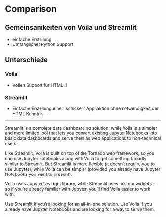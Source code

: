 # Comparison

## Gemeinsamkeiten von Voila und Streamlit

- einfache Erstellung
- Umfänglicher Python Support

## Unterschiede

### Voila

- Vollen Support für HTML !!

### Streamlit

- Einfache Erstellung einer 'schicken' Appliaktion ohne notwendigkeit der HTML Kenntnis

---

Streamlit is a complete data dashboarding solution, while Voila is a simpler and more limited tool that lets you convert existing Jupyter Notebooks into basic data dashboards and serve them as web applications to non-technical users.

Like Streamlit, Voila is built on top of the Tornado web framework, so you can use Jupyter notebooks along with Voila to get something broadly similar to Streamlit. But Streamlit is more flexible (it doesn’t require you to use Jupyter), while Voila can be simpler (provided you already have Jupyter Notebooks you want to present).

Voila uses Jupyter’s widget library, while Streamlit uses custom widgets – so if you’re already familiar with Jupyter, you’ll find Voila easier to work with.

Use Streamlit If you’re looking for an all-in-one solution.
Use Voila if you already have Jupyter Notebooks and are looking for a way to serve them.
